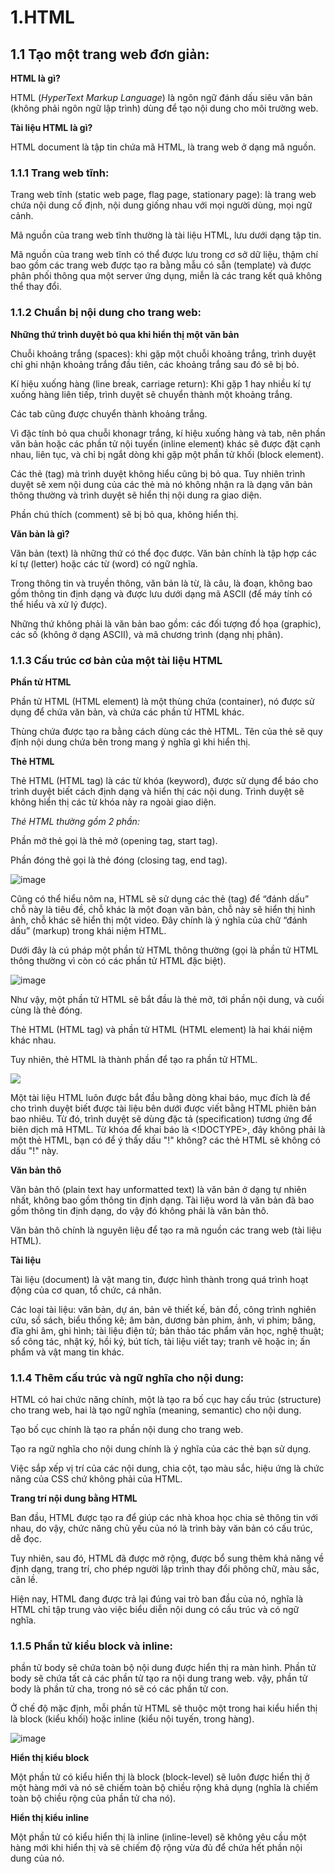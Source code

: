 # 1.HTML

## 1.1 Tạo một trang web đơn giản:

**HTML là gì?**

HTML (*HyperText Markup Language*) là ngôn ngữ đánh dấu siêu văn bản (không phải ngôn ngữ lập trình) dùng để tạo nội dung cho môi trường web.

**Tài liệu HTML là gì?**

HTML document là tập tin chứa mã HTML, là trang web ở dạng mã nguồn.<br>

### 1.1.1 Trang web tĩnh:

Trang web tĩnh (static web page, flag page, stationary page): 
là trang web chứa nội dung cố định, 
nội dung giống nhau với mọi người dùng,
mọi ngữ cảnh.

Mã nguồn của trang web tĩnh thường là tài liệu HTML, 
lưu dưới dạng tập tin.

Mã nguồn của trang web tĩnh có thể được lưu trong cơ sở dữ liệu,
thậm chí bao gồm các trang web được tạo ra bằng mẫu có sẵn (template) và được phân phối thông qua một server ứng dụng,
miễn là các trang kết quả không thể thay đổi.

### 1.1.2 Chuẩn bị nội dung cho trang web:

**Những thứ trình duyệt bỏ qua khi hiển thị một văn bản**

Chuỗi khoảng trắng (spaces): 
khi gặp một chuỗi khoảng trắng,
trình duyệt chỉ ghi nhận khoảng trắng đầu tiên,
các khoảng trắng sau đó sẽ bị bỏ.

Kí hiệu xuống hàng (line break, carriage return):
Khi gặp 1 hay nhiều kí tự xuống hàng liên tiếp,
trình duyệt sẽ chuyển thành một khoảng trắng.

Các tab cũng được chuyển thành khoảng trắng.

Vì đặc tính bỏ qua chuỗi khonagr trắng,
kí hiệu xuống hàng và tab,
nên phần văn bản hoặc các phần tử nội tuyến (inline element) khác sẽ được đặt cạnh nhau, liên tục, 
và chỉ bị ngắt dòng khi gặp một phần tử khối (block element).

Các thẻ (tag) mà trình duyệt không hiểu cũng bị bỏ qua.
Tuy nhiên trình duyệt sẽ xem nội dung của các thẻ mà nó không nhận ra là dạng văn bản thông thường và trình duyệt sẽ hiển thị nội dung ra giao diện.

Phần chú thích (comment) sẽ bị bỏ qua, không hiển thị.

**Văn bản là gì?**

Văn bản (text) là những thứ có thể đọc được. Văn bản chính là tập hợp các kí tự (letter) hoặc các từ (word) có ngữ nghĩa.

Trong thông tin và truyền thông, văn bản là từ, là câu, là đoạn, không bao gồm thông tin định dạng và được lưu dưới dạng mã ASCII (để máy tính có thể hiểu và xử lý được).

Những thứ không phải là văn bản bao gồm: các đối tượng đồ họa (graphic), các số (không ở dạng ASCII), và mã chương trình (dạng nhị phân).

### 1.1.3 Cấu trúc cơ bản của một tài liệu HTML

**Phần tử HTML**

Phần tử HTML (HTML element) là một thùng chứa (container), nó được sử dụng để chứa văn bản, và chứa các phần tử HTML khác.

Thùng chứa được tạo ra bằng cách dùng các thẻ HTML. Tên của thẻ sẽ quy định nội dung chứa bên trong mang ý nghĩa gì khi hiển thị.

**Thẻ HTML**

Thẻ HTML (HTML tag) là các từ khóa (keyword), được sử dụng để báo cho trình duyệt biết cách định dạng và hiển thị các nội dung.
Trình duyệt sẽ không hiển thị các từ khóa này ra ngoài giao diện.

*Thẻ HTML thường gồm 2 phần:*

Phần mở thẻ gọi là thẻ mở (opening tag, start tag).

Phần đóng thẻ gọi là thẻ đóng (closing tag, end tag).

![image](https://blogger.googleusercontent.com/img/b/R29vZ2xl/AVvXsEg387_FiMuzl_43ZYdvKCcEjstmarc22ifjVBMwmp761lOsO-ESTVu6SKNpjFaTC5zCJPOvaX8xdfdYT-3rC7AWpnfuvWDJ6tYnRbPWkhPmDLjZvuBdmIMj9E8aDRfMyD9mmWxVk1lgYGs/s698/html1.jpg)

Cũng có thể hiểu nôm na, HTML sẽ sử dụng các thẻ (tag) để “đánh dấu” chỗ này là tiêu đề, chỗ khác là một đoạn văn bản, chỗ này sẽ hiển thị hình ảnh, 
chỗ khác sẽ hiển thị một video. Đây chính là ý nghĩa của chữ “đánh dấu” (markup) trong khái niệm HTML.

Dưới đây là cú pháp một phần tử HTML thông thường (gọi là phần tử HTML thông thường vì còn có các phần tử HTML đặc biệt).

![image](https://blogger.googleusercontent.com/img/b/R29vZ2xl/AVvXsEgPxwmZ-9lpbVqko8FdwA4w8stYJJKBUCgCqDfGk4Epm5M-YoDVPPn-tzqV6YiOYG95arQDG8EZ0RCKa1_m4Vsqh3lEJ9YyFF99XzqmhssTkXmVgjYA_wTZEWNzdODGT8t4BuEclL_-xOo/w400-h140/html2.jpg)

Như vậy, một phần tử HTML sẽ bắt đầu là thẻ mở, tới phần nội dung, và cuối cùng là thẻ đóng.

Thẻ HTML (HTML tag) và phần tử HTML (HTML element) là hai khái niệm khác nhau.

Tuy nhiên, thẻ HTML là thành phần để tạo ra phần tử HTML.

![](https://blogger.googleusercontent.com/img/b/R29vZ2xl/AVvXsEjCQmRvnlS5YD3D6d702cLcYdfWgL0QxPhB4Z-KPbqD496d-r2PEKQ5_HgFk8FiIFHt4S8fWfx55nBEQLfzPqtM_0Fk5hdjTdVGsbFJpLhTHbYU848o_OLPa1K-wo4Oywbajj71ryz3N3k/w400-h364/html3.jpg)

Một tài liệu HTML luôn được bắt đầu bằng dòng khai báo, mục đích là để cho trình duyệt biết được tài liệu bên dưới được viết bằng HTML phiên bản bao nhiêu. Từ đó, trình duyệt sẽ dùng đặc tả (specification) tương ứng để biên dịch mã HTML. Từ khóa để khai báo là <!DOCTYPE>, đây không phải là một thẻ HTML, bạn có để ý thấy dấu "!" không? các thẻ HTML sẽ không có dấu "!" này.

**Văn bản thô**

Văn bản thô (plain text hay unformatted text) là văn bản ở dạng tự nhiên nhất, không bao gồm thông tin định dạng. Tài liệu word là văn bản đã bao gồm thông tin định dạng, do vậy đó không phải là văn bản thô.

Văn bản thô chính là nguyên liệu để tạo ra mã nguồn các trang web (tài liệu HTML).

**Tài liệu**

Tài liệu (document) là vật mang tin, được hình thành trong quá trình hoạt động của cơ quan, tổ chức, cá nhân.

Các loại tài liệu: văn bản, dự án, bản vẽ thiết kế, bản đồ, công trình nghiên cứu, sổ sách, biểu thống kê; âm bản, dương bản phim, ảnh, vi phim; băng, đĩa ghi âm, ghi hình; tài liệu điện tử; bản thảo tác phẩm văn học, nghệ thuật; sổ công tác, nhật ký, hồi ký, bút tích, tài liệu viết tay; tranh vẽ hoặc in; ấn phẩm và vật mang tin khác.

### 1.1.4 Thêm cấu trúc và ngữ nghĩa cho nội dung:

HTML có hai chức năng chính, một là tạo ra bố cục hay cấu trúc (structure) cho trang web, hai là tạo ngữ nghĩa (meaning, semantic) cho nội dung.

Tạo bố cục chính là tạo ra phần nội dung cho trang web.

Tạo ra ngữ nghĩa cho nội dung chính là ý nghĩa của các thẻ bạn sử dụng.

Việc sắp xếp vị trí của các nội dung, chia cột, tạo màu sắc, hiệu ứng là chức năng của CSS chứ không phải  của HTML.

**Trang trí nội dung bằng HTML**

Ban đầu, HTML được tạo ra để giúp các nhà khoa học chia sẻ thông tin với nhau, do vậy, chức năng chủ yếu của nó là trình bày văn bản có cấu trúc, dễ đọc.

Tuy nhiên, sau đó, HTML đã được mở rộng, được bổ sung thêm khả năng về định dạng, trang trí, cho phép người lập trình thay đổi phông chữ, màu sắc, căn lề.

Hiện nay, HTML đang được trả lại đúng vai trò ban đầu của nó, nghĩa là HTML chỉ tập trung vào việc biểu diễn nội dung có cấu trúc và có ngữ nghĩa.

### 1.1.5 Phần tử kiểu block và inline:

phần tử body sẽ chứa toàn bộ nội dung được hiển thị ra màn hình. Phần tử body sẽ chứa tất cả các phần tử tạo ra nội dung trang web. vậy, phần tử body là phần tử cha, trong nó sẽ có các phần tử con.

Ở chế độ mặc định, mỗi phần tử HTML sẽ thuộc một trong hai kiểu hiển thị là block (kiểu khối) hoặc inline (kiểu nội tuyến, trong hàng).

![image](https://blogger.googleusercontent.com/img/b/R29vZ2xl/AVvXsEjdzwURldwbAuqp8fWSGvGLkxKHQDiNToTFiUE9W0a0Yf6jD6gyXB3qwgUdm73VTWYB85ZlE1j3u6PeEQmS6oghFrf7XayofRqGsvEGO_ZETWbbXK310oIjCwdJGV3qltfgNm2dHdW6Xe8/w400-h194/html4.jpg)

**Hiển thị kiểu block**

Một phần tử có kiểu hiển thị là block (block-level) sẽ luôn được hiển thị ở một hàng mới và nó sẽ chiếm toàn bộ chiều rộng khả dụng (nghĩa là chiếm toàn bộ chiều rộng của phần tử cha nó).

**Hiển thị kiểu inline**

Một phần tử có kiểu hiển thị là inline (inline-level) sẽ không yêu cầu một hàng mới khi hiển thị và sẽ chiếm độ rộng vừa đủ để chứa hết phần nội dung của nó.
